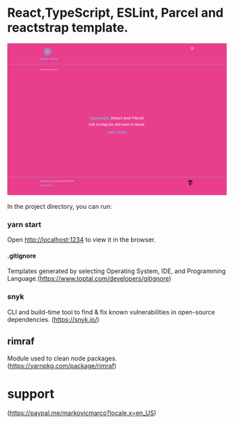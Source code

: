 # React,TypeScript, ESLint, Parcel and reactstrap template. 

![Localhost](localhost.png)

In the project directory, you can run:

### yarn start

Open [http://localhost:1234](http://localhost:1234) to view it in the browser.

#### .gitignore 

Templates generated by selecting Operating System, IDE, 
and Programming Language.(https://www.toptal.com/developers/gitignore)

### snyk

CLI and build-time tool to find & fix known vulnerabilities in 
open-source dependencies. (https://snyk.io/)

## rimraf

Module used to clean node packages. (https://yarnpkg.com/package/rimraf)

# support 

(https://paypal.me/markovicmarco?locale.x=en_US)



